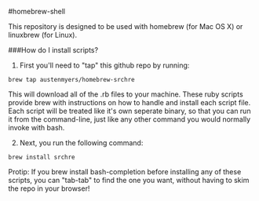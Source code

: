 #homebrew-shell

This repository is designed to be used with homebrew (for Mac OS X) or linuxbrew (for Linux).

###How do I install scripts?

1. First you'll need to "tap" this github repo by running:

```brew tap austenmyers/homebrew-srchre```

This will download all of the .rb files to your machine. These ruby scripts provide brew with instructions on how to handle and install each script file. Each script will be treated like it's own seperate binary, so that you can run it from the command-line, just like any other command you would normally invoke with bash.

2. Next, you run the following command:

```brew install srchre```

Protip: If you brew install bash-completion before installing any of these scripts, you can "tab-tab" to find the one you want, without having to skim the repo in your browser!
